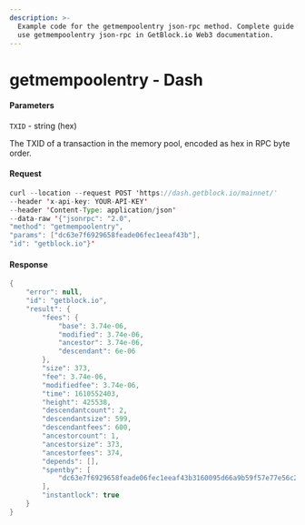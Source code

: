 ```yaml
---
description: >-
  Example code for the getmempoolentry json-rpc method. Сomplete guide on how to
  use getmempoolentry json-rpc in GetBlock.io Web3 documentation.
---
```


# getmempoolentry - Dash

#### Parameters

`TXID` - string (hex)

The TXID of a transaction in the memory pool, encoded as hex in RPC byte order.

#### Request

```java
curl --location --request POST 'https://dash.getblock.io/mainnet/' 
--header 'x-api-key: YOUR-API-KEY' 
--header 'Content-Type: application/json' 
--data-raw '{"jsonrpc": "2.0",
"method": "getmempoolentry",
"params": ["dc63e7f6929658feade06fec1eeaf43b"],
"id": "getblock.io"}'
```

#### Response

```java
{
    "error": null,
    "id": "getblock.io",
    "result": {
        "fees": {
            "base": 3.74e-06,
            "modified": 3.74e-06,
            "ancestor": 3.74e-06,
            "descendant": 6e-06
        },
        "size": 373,
        "fee": 3.74e-06,
        "modifiedfee": 3.74e-06,
        "time": 1610552403,
        "height": 425538,
        "descendantcount": 2,
        "descendantsize": 599,
        "descendantfees": 600,
        "ancestorcount": 1,
        "ancestorsize": 373,
        "ancestorfees": 374,
        "depends": [],
        "spentby": [
            "dc63e7f6929658feade06fec1eeaf43b3160095d66a9b59f57e77e56c20241fc"
        ],
        "instantlock": true
    }
}
```
